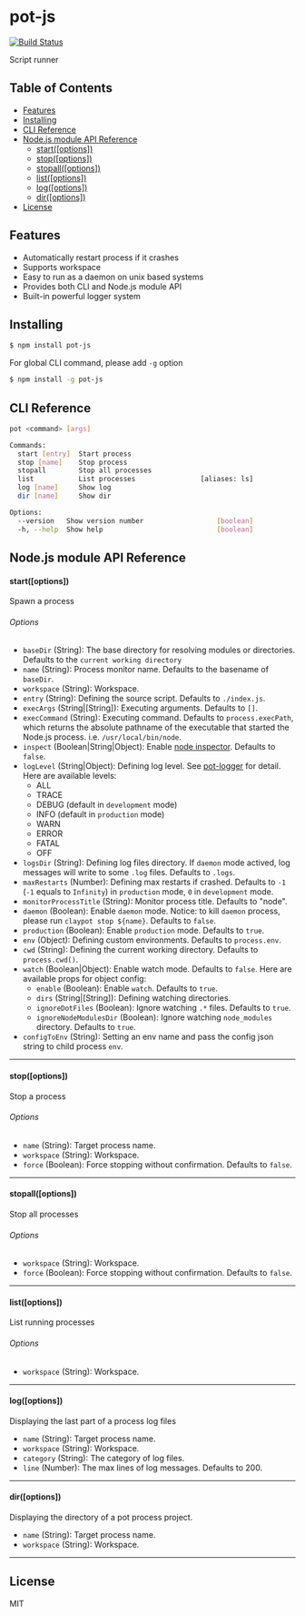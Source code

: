 # pot-js

[![Build Status](https://travis-ci.org/Cap32/pot-js.svg?branch=master)](https://travis-ci.org/Cap32/pot-js)

Script runner

## Table of Contents

<!-- MarkdownTOC -->

- [Features](#features)
- [Installing](#installing)
- [CLI Reference](#cli-reference)
- [Node.js module API Reference](#nodejs-module-api-reference)
  - [start\(\[options\]\)](#startoptions)
  - [stop\(\[options\]\)](#stopoptions)
  - [stopall\(\[options\]\)](#stopalloptions)
  - [list\(\[options\]\)](#listoptions)
  - [log\(\[options\]\)](#logoptions)
  - [dir\(\[options\]\)](#diroptions)
- [License](#license)

<!-- /MarkdownTOC -->

<a name="features"></a>
## Features

- Automatically restart process if it crashes
- Supports workspace
- Easy to run as a daemon on unix based systems
- Provides both CLI and Node.js module API
- Built-in powerful logger system


<a name="installing"></a>
## Installing

```bash
$ npm install pot-js
```

For global CLI command, please add `-g` option

```bash
$ npm install -g pot-js
```


<a name="cli-reference"></a>
## CLI Reference

```bash
pot <command> [args]

Commands:
  start [entry]  Start process
  stop [name]    Stop process
  stopall        Stop all processes
  list           List processes                [aliases: ls]
  log [name]     Show log
  dir [name]     Show dir

Options:
  --version   Show version number                  [boolean]
  -h, --help  Show help                            [boolean]
```

<a name="nodejs-module-api-reference"></a>
## Node.js module API Reference

<a name="startoptions"></a>
#### start([options])

Spawn a process

###### Options

- `baseDir` (String): The base directory for resolving modules or directories. Defaults to the `current working directory`
- `name` (String): Process monitor name. Defaults to the basename of `baseDir`.
- `workspace` (String): Workspace.
- `entry` (String): Defining the source script. Defaults to `./index.js`.
- `execArgs` (String|[String]): Executing arguments. Defaults to `[]`.
- `execCommand` (String): Executing command. Defaults to `process.execPath`, which returns the absolute pathname of the executable that started the Node.js process. i.e. `/usr/local/bin/node`.
- `inspect` (Boolean|String|Object): Enable [node inspector](https://nodejs.org/api/cli.html#cli_inspect_host_port). Defaults to `false`.
- `logLevel` (String|Object): Defining log level. See [pot-logger](https://github.com/cantonjs/pot-logger) for detail. Here are available levels:
  - ALL
  - TRACE
  - DEBUG (default in `development` mode)
  - INFO (default in `production` mode)
  - WARN
  - ERROR
  - FATAL
  - OFF
- `logsDir` (String): Defining log files directory. If `daemon` mode actived, log messages will write to some `.log` files. Defaults to `.logs`.
- `maxRestarts` (Number): Defining max restarts if crashed. Defaults to `-1` (`-1` equals to `Infinity`) in `production` mode, `0` in `development` mode.
- `monitorProcessTitle` (String): Monitor process title. Defaults to "node".
- `daemon` (Boolean): Enable `daemon` mode. Notice: to kill `daemon` process, please run `claypot stop ${name}`. Defaults to `false`.
- `production` (Boolean): Enable `production` mode. Defaults to `true`.
- `env` (Object): Defining custom environments. Defaults to `process.env`.
- `cwd` (String): Defining the current working directory. Defaults to `process.cwd()`.
- `watch` (Boolean|Object): Enable watch mode. Defaults to `false`. Here are available props for object config:
  - `enable` (Boolean): Enable `watch`. Defaults to `true`.
  - `dirs` (String|[String]): Defining watching directories.
  - `ignoreDotFiles` (Boolean): Ignore watching `.*` files. Defaults to `true`.
  - `ignoreNodeModulesDir` (Boolean): Ignore watching `node_modules` directory. Defaults to `true`.
- `configToEnv` (String): Setting an env name and pass the config json string to child process `env`.

---

<a name="stopoptions"></a>
#### stop([options])

Stop a process

###### Options

- `name` (String): Target process name.
- `workspace` (String): Workspace.
- `force` (Boolean): Force stopping without confirmation. Defaults to `false`.

---

<a name="stopalloptions"></a>
#### stopall([options])

Stop all processes

###### Options

- `workspace` (String): Workspace.
- `force` (Boolean): Force stopping without confirmation. Defaults to `false`.

---

<a name="listoptions"></a>
#### list([options])

List running processes

###### Options

- `workspace` (String): Workspace.

---

<a name="logoptions"></a>
#### log([options])

Displaying the last part of a process log files

- `name` (String): Target process name.
- `workspace` (String): Workspace.
- `category` (String): The category of log files.
- `line` (Number): The max lines of log messages. Defaults to 200.

---

<a name="diroptions"></a>
#### dir([options])

Displaying the directory of a pot process project.

- `name` (String): Target process name.
- `workspace` (String): Workspace.

---


<a name="license"></a>
## License

MIT
